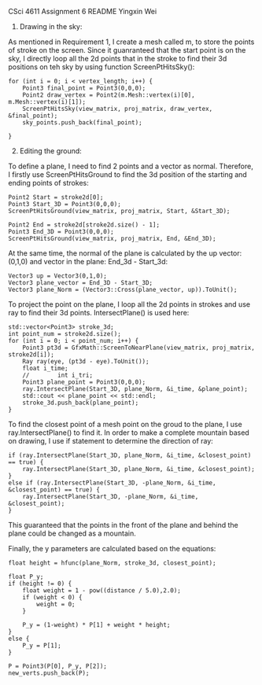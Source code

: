 CSci 4611 Assignment 6 README
Yingxin Wei

1. Drawing in the sky:

As mentioned in Requirement 1, I create a mesh called m, to store the points of stroke on the screen. Since it guanranteed that the start point is on the sky, I directly loop all the 2d points that in the stroke to find their 3d positions on teh sky by using function ScreenPtHitsSky():

    for (int i = 0; i < vertex_length; i++) {
        Point3 final_point = Point3(0,0,0);
        Point2 draw_vertex = Point2(m.Mesh::vertex(i)[0], m.Mesh::vertex(i)[1]);
        ScreenPtHitsSky(view_matrix, proj_matrix, draw_vertex, &final_point);
        sky_points.push_back(final_point);
        
    }

2. Editing the ground:

To define a plane, I need to find 2 points and a vector as normal. Therefore, I firstly use ScreenPtHitsGround to find the 3d position of the starting and ending points of strokes:

    Point2 Start = stroke2d[0];
    Point3 Start_3D = Point3(0,0,0);
    ScreenPtHitsGround(view_matrix, proj_matrix, Start, &Start_3D);

    Point2 End = stroke2d[stroke2d.size() - 1];
    Point3 End_3D = Point3(0,0,0);
    ScreenPtHitsGround(view_matrix, proj_matrix, End, &End_3D);

At the same time, the normal of the plane is calculated by the up vector:(0,1,0) and vector in the plane: End_3d - Start_3d:

    Vector3 up = Vector3(0,1,0);
    Vector3 plane_vector = End_3D - Start_3D;
    Vector3 plane_Norm = (Vector3::Cross(plane_vector, up)).ToUnit();

To project the point on the plane, I loop all the 2d points in strokes and use ray to find their 3d points. IntersectPlane() is used here:

    std::vector<Point3> stroke_3d;
    int point_num = stroke2d.size();
    for (int i = 0; i < point_num; i++) {
        Point3 pt3d = GfxMath::ScreenToNearPlane(view_matrix, proj_matrix, stroke2d[i]);
        Ray ray(eye, (pt3d - eye).ToUnit());
        float i_time;
        //        int i_tri;
        Point3 plane_point = Point3(0,0,0);
        ray.IntersectPlane(Start_3D, plane_Norm, &i_time, &plane_point);
        std::cout << plane_point << std::endl;
        stroke_3d.push_back(plane_point);
    }

To find the closest point of a mesh point on the groud to the plane, I use ray.IntersectPlane() to find it. In order to make a complete mountain based on drawing, I use if statement to determine the direction of ray:

    if (ray.IntersectPlane(Start_3D, plane_Norm, &i_time, &closest_point) == true) {
        ray.IntersectPlane(Start_3D, plane_Norm, &i_time, &closest_point);
    }
    else if (ray.IntersectPlane(Start_3D, -plane_Norm, &i_time, &closest_point) == true) {
        ray.IntersectPlane(Start_3D, -plane_Norm, &i_time, &closest_point);
    }

This guaranteed that the points in the front of the plane and behind the plane could be changed as a mountain.

Finally, the y parameters are calculated based on the equations:

    float height = hfunc(plane_Norm, stroke_3d, closest_point);

    float P_y;
    if (height != 0) {
        float weight = 1 - pow((distance / 5.0),2.0);
        if (weight < 0) {
            weight = 0;
        }

        P_y = (1-weight) * P[1] + weight * height;
    }
    else {
        P_y = P[1];
    }

    P = Point3(P[0], P_y, P[2]);
    new_verts.push_back(P);





